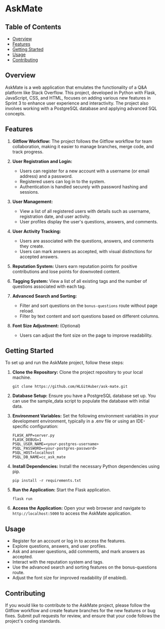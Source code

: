 # AskMate

## Table of Contents
- [Overview](#overview)
- [Features](#features)
- [Getting Started](#getting-started)
- [Usage](#usage)
- [Contributing](#contributing)

## Overview
AskMate is a web application that emulates the functionality of a Q&A platform like Stack Overflow. This project, developed in Python with Flask, JavaScript, CSS, and HTML, focuses on adding various new features in Sprint 3 to enhance user experience and interactivity. The project also involves working with a PostgreSQL database and applying advanced SQL concepts.

## Features
1. **Gitflow Workflow:** The project follows the Gitflow workflow for team collaboration, making it easier to manage branches, merge code, and track progress.

2. **User Registration and Login:**
    - Users can register for a new account with a username (or email address) and a password.
    - Registered users can log in to the system.
    - Authentication is handled securely with password hashing and sessions.

3. **User Management:**
    - View a list of all registered users with details such as username, registration date, and user activity.
    - User profiles display the user's questions, answers, and comments.

4. **User Activity Tracking:**
    - Users are associated with the questions, answers, and comments they create.
    - Users can mark answers as accepted, with visual distinctions for accepted answers.

5. **Reputation System:** Users earn reputation points for positive contributions and lose points for downvoted content.

6. **Tagging System:** View a list of all existing tags and the number of questions associated with each tag.

7. **Advanced Search and Sorting:**
    - Filter and sort questions on the `bonus-questions` route without page reload.
    - Filter by text content and sort questions based on different columns.

8. **Font Size Adjustment:** (Optional)
    - Users can adjust the font size on the page to improve readability.

## Getting Started
To set up and run the AskMate project, follow these steps:

1. **Clone the Repository:** Clone the project repository to your local machine.
   ```shell
   git clone https://github.com/HLGitHuber/ask-mate.git

2. **Database Setup:** Ensure you have a PostgreSQL database set up. You can use the sample_data script to populate the database with initial data.

3. **Environment Variables:** Set the following environment variables in your development environment, typically in a .env file or using an IDE-specific configuration:
    ```
    FLASK_APP=server.py
    FLASK_DEBUG=1
    PSQL_USER_NAME=<your-postgres-username>
    PSQL_PASSWORD=<your-postgres-password>
    PSQL_HOST=localhost
    PSQL_DB_NAME=cc_ask_mate
    ```

4. **Install Dependencies:** Install the necessary Python dependencies using pip.
    ```
    pip install -r requirements.txt
    ```

5. **Run the Application:** Start the Flask application.
    ```
    flask run
    ```

6. **Access the Application:** Open your web browser and navigate to `http://localhost:5000` to access the AskMate application.

## Usage

* Register for an account or log in to access the features.
* Explore questions, answers, and user profiles.
* Ask and answer questions, add comments, and mark answers as accepted.
* Interact with the reputation system and tags.
* Use the advanced search and sorting features on the bonus-questions route.
* Adjust the font size for improved readability (if enabled).

## Contributing

If you would like to contribute to the AskMate project, please follow the Gitflow workflow and create feature branches for the new features or bug fixes. Submit pull requests for review, and ensure that your code follows the project's coding standards.